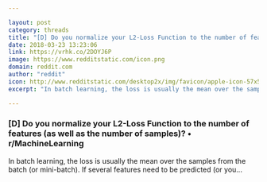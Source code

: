 ```yaml
---

layout: post
category: threads
title: "[D] Do you normalize your L2-Loss Function to the number of features (as well as the number of samples)?"
date: 2018-03-23 13:23:06
link: https://vrhk.co/2DOYJ6P
image: https://www.redditstatic.com/icon.png
domain: reddit.com
author: "reddit"
icon: http://www.redditstatic.com/desktop2x/img/favicon/apple-icon-57x57.png
excerpt: "In batch learning, the loss is usually the mean over the samples from the batch (or mini-batch). If several features need to be predicted (or you..."

---
```


### [D] Do you normalize your L2-Loss Function to the number of features (as well as the number of samples)? • r/MachineLearning

In batch learning, the loss is usually the mean over the samples from the batch (or mini-batch). If several features need to be predicted (or you...
